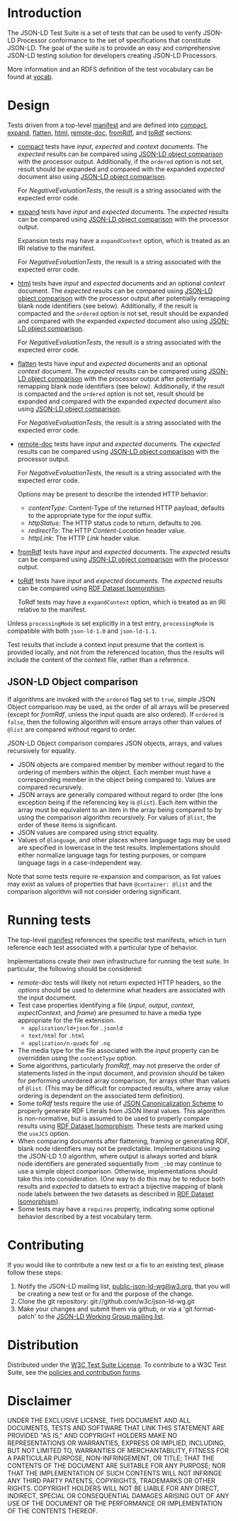 # Introduction

The JSON-LD Test Suite is a set of tests that can
be used to verify JSON-LD Processor conformance to the set of specifications
that constitute JSON-LD. The goal of the suite is to provide an easy and
comprehensive JSON-LD testing solution for developers creating JSON-LD Processors.

More information and an RDFS definition of the test vocabulary can be found at [vocab](https://w3c.github.io/json-ld-api/tests/vocab).

# Design

Tests driven from a top-level [manifest](manifest.jsonld) and are defined into [compact](compact-manifest.jsonld), [expand](expand-manifest.jsonld), [flatten](flatten-manifest.jsonld), [html](html-manifest.jsonld), [remote-doc](remote-doc-manifest.jsonld), [fromRdf](fromRdf-manifest.jsonld), and [toRdf](toRdf-manifest.jsonld) sections:

* [compact](compact-manifest.jsonld) tests have _input_, _expected_ and _context_ documents.
  The _expected_ results can be compared using [JSON-LD object comparison](#json-ld-object-comparison) with the processor output. Additionally, if the `ordered` option is not set, result should be expanded and compared with the expanded _expected_ document also using [JSON-LD object comparison](#json-ld-object-comparison).

  For *NegativeEvaluationTests*, the result is a string associated with the expected error code.
* [expand](expand-manifest.jsonld) tests have _input_ and _expected_ documents.
  The _expected_ results can be compared using [JSON-LD object comparison](#json-ld-object-comparison) with the processor output.

  Expansion tests may have a `expandContext` option, which is treated
  as an IRI relative to the manifest.

  For *NegativeEvaluationTests*, the result is a string associated with the expected error code.
* [html](html.jsonld) tests have _input_ and _expected_ documents and an optional _context_ document.
  The _expected_ results can be compared using [JSON-LD object comparison](#json-ld-object-comparison) with the processor output
  after potentially remapping blank node identifiers (see below).
  Additionally, if the result is compacted and the `ordered` option is not set, result should be expanded and compared with the expanded _expected_ document also using [JSON-LD object comparison](#json-ld-object-comparison).

  For *NegativeEvaluationTests*, the result is a string associated with the expected error code.
* [flatten](flatten-manifest.jsonld) tests have _input_ and _expected_ documents and an optional _context_ document.
  The _expected_ results can be compared using [JSON-LD object comparison](#json-ld-object-comparison) with the processor output
  after potentially remapping blank node identifiers (see below).
  Additionally, if the result is compacted and the `ordered` option is not set, result should be expanded and compared with the expanded _expected_ document also using [JSON-LD object comparison](#json-ld-object-comparison).

  For *NegativeEvaluationTests*, the result is a string associated with the expected error code.
* [remote-doc](remote-doc-manifest.jsonld) tests have _input_ and _expected_ documents.
  The _expected_ results can be compared using [JSON-LD object comparison](#json-ld-object-comparison) with the processor output.

  For *NegativeEvaluationTests*, the result is a string associated with the expected error code.

  Options may be present to describe the intended HTTP behavior:
  * _contentType_: Content-Type of the returned HTTP payload, defaults to the appropriate type for the _input_ suffix.
  * _httpStatus_: The HTTP status code to return, defaults to `200`.
  * _redirectTo_: The HTTP _Content-Location_ header value.
  * _httpLink_: The HTTP _Link_ header value.
* [fromRdf](fromRdf-manifest.jsonld) tests have _input_ and _expected_ documents.
  The _expected_ results  can be compared using [JSON-LD object comparison](#json-ld-object-comparison) with the processor output.
* [toRdf](toRdf-manifest.jsonld) tests have _input_ and _expected_ documents.
  The _expected_ results can be compared using [RDF Dataset Isomorphism](https://www.w3.org/TR/rdf11-concepts/#dfn-dataset-isomorphism).

  ToRdf tests may have a `expandContext` option, which is treated
  as an IRI relative to the manifest.

Unless `processingMode` is set explicitly in a test entry, `processingMode` is compatible with both `json-ld-1.0` and `json-ld-1.1`.

Test results that include a context input presume that the context is provided locally, and not from the referenced location, thus the results will include the content of the context file, rather than a reference.

## JSON-LD Object comparison

If algorithms are invoked with the `ordered` flag set to `true`, simple JSON Object comparison may be used, as the order of all arrays will be preserved (except for _fromRdf_, unless the input quads are also ordered). If `ordered` is `false`, then the following algorithm will ensure arrays other than values of `@list` are compared without regard to order.

JSON-LD Object comparison compares JSON objects, arrays, and values recursively for equality.

* JSON objects are compared member by member without regard to the ordering of members within the object. Each member must have a corresponding member in the object being compared to. Values are compared recursively.
* JSON arrays are generally compared without regard to order (the lone exception being if the referencing key is `@list`). Each item within the array must be equivalent to an item in the array being compared to by using the comparison algorithm recursively. For values of `@list`, the order of these items is significant.
* JSON values are compared using strict equality.
* Values of `@language`, and other places where language tags may be used are specified in lowercase in the test results. Implementations should either normalize language tags for testing purposes, or compare language tags in a case-independent way.

Note that some tests require re-expansion and comparison, as list values may exist as values of properties that have `@container: @list` and the comparison algorithm will not consider ordering significant.

# Running tests

The top-level [manifest](manifest.jsonld) references the specific test manifests, which in turn reference each test associated with a particular type of behavior.

Implementations create their own infrastructure for running the test suite. In particular, the following should be considered:

* _remote-doc_ tests will likely not return expected HTTP headers, so the _options_ should be used to determine what headers are associated with the input document.
* Test case properties identifying a file (_input_, _output_, _context_, _expectContext_, and _frame_) are presumed to have a media type appropriate for the file extension.
  * `application/ld+json` for `.jsonld`
  * `text/html` for `.html`
  * `application/n-quads` for `.nq`
* The media type for the file associated with the _input_ property can be overridden using the `contentType` option.
* Some algorithms, particularly _fromRdf_, may not preserve the order of statements listed in the input document, and provision should be taken for performing unordered array comparison, for arrays other than values of `@list`. (This may be difficult for compacted results, where array value ordering is dependent on the associated term definition).
* Some _toRdf_ tests require the use of [JSON Canonicalization Scheme](https://tools.ietf.org/html/draft-rundgren-json-canonicalization-scheme-05) to properly generate RDF Literals from JSON literal values. This algorithm is non-normative, but is assumed to be used to properly compare results using [RDF Dataset Isomorphism](https://www.w3.org/TR/rdf11-concepts/#dfn-dataset-isomorphism). These tests are marked using the `useJCS` option.
* When comparing documents after flattening, framing or generating RDF, blank node identifiers may not be predictable. Implementations using the JSON-LD 1.0 algorithm, where output is always sorted and blank node identifiers are generated sequentially from `_:b0` may continue to use a simple object comparison. Otherwise, implementations should take this into consideration. (One way to do this may be to reduce both results and _expected_ to datsets to extract a bijective mapping of blank node labels between the two datasets as described in [RDF Dataset Isomorphism](https://www.w3.org/TR/rdf11-concepts/#dfn-dataset-isomorphism)).
* Some tests may have a `requires` property, indicating some optional behavior described by a test vocabulary term.

# Contributing

If you would like to contribute a new test or a fix to an existing test,
please follow these steps:

1. Notify the JSON-LD mailing list, public-json-ld-wg@w3.org,
   that you will be creating a new test or fix and the purpose of the
   change.
2. Clone the git repository: git://github.com/w3c/json-ld-wg.git
3. Make your changes and submit them via github, or via a 'git format-patch'
   to the [JSON-LD Working Group mailing list](mailto:json-ld-wg@w3.org).

# Distribution
  Distributed under the [W3C Test Suite License](http://www.w3.org/Consortium/Legal/2008/04-testsuite-license). To contribute to a W3C Test Suite, see the [policies and contribution forms](http://www.w3.org/2004/10/27-testcases).

# Disclaimer
  UNDER THE EXCLUSIVE LICENSE, THIS DOCUMENT AND ALL DOCUMENTS, TESTS AND SOFTWARE THAT LINK THIS STATEMENT ARE PROVIDED "AS IS," AND COPYRIGHT HOLDERS MAKE NO REPRESENTATIONS OR WARRANTIES, EXPRESS OR IMPLIED, INCLUDING, BUT NOT LIMITED TO, WARRANTIES OF MERCHANTABILITY, FITNESS FOR A PARTICULAR PURPOSE, NON-INFRINGEMENT, OR TITLE; THAT THE CONTENTS OF THE DOCUMENT ARE SUITABLE FOR ANY PURPOSE; NOR THAT THE IMPLEMENTATION OF SUCH CONTENTS WILL NOT INFRINGE ANY THIRD PARTY PATENTS, COPYRIGHTS, TRADEMARKS OR OTHER RIGHTS.
  COPYRIGHT HOLDERS WILL NOT BE LIABLE FOR ANY DIRECT, INDIRECT, SPECIAL OR CONSEQUENTIAL DAMAGES ARISING OUT OF ANY USE OF THE DOCUMENT OR THE PERFORMANCE OR IMPLEMENTATION OF THE CONTENTS THEREOF.
